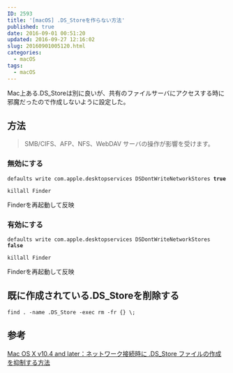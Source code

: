 ```yaml
---
ID: 2593
title: '[macOS] .DS_Storeを作らない方法'
published: true
date: 2016-09-01 00:51:20
updated: 2016-09-27 12:16:02
slug: 20160901005120.html
categories:
  - macOS
tags:
  - macOS
---
```

Mac上ある.DS_Storeは別に良いが、共有のファイルサーバにアクセスする時に邪魔だったので作成しないように設定した。
<!--more-->
## 方法
> SMB/CIFS、AFP、NFS、WebDAV サーバの操作が影響を受けます。

### 無効にする
<pre class="language-bash"><code>defaults write com.apple.desktopservices DSDontWriteNetworkStores <b>true</b></code></pre>

```language-bash
killall Finder
```
Finderを再起動して反映

### 有効にする
<pre class="language-bash"><code>defaults write com.apple.desktopservices DSDontWriteNetworkStores <b>false</b></code></pre>

```language-bash
killall Finder
```
Finderを再起動して反映

## 既に作成されている.DS_Storeを削除する
<pre class="language-bash"><code>find . -name .DS_Store -exec rm -fr {} \;</code></pre>

## 参考
[Mac OS X v10.4 and later：ネットワーク接続時に .DS_Store ファイルの作成を抑制する方法](https://support.apple.com/ja-jp/HT1629)